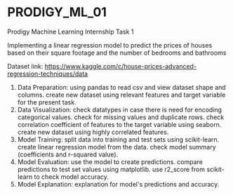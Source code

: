 # PRODIGY_ML_01

Prodigy Machine Learning Internship Task 1

Implementing a linear regression model to predict the prices of houses based on their square footage and the number of bedrooms and bathrooms

Dataset link: https://www.kaggle.com/c/house-prices-advanced-regression-techniques/data

1. Data Preparation:
using pandas to read csv and view dataset shape and columns.
create new dataset using relevant features and target variable for the present task.
3. Data Visualization:
check datatypes in case there is need for encoding categorical values.
check for missing values and duplicate rows.
check correlation coefficient of features to the target variable using seaborn.
create new dataset using highly correlated features.
4. Model Training:
split data into training and test sets using scikit-learn.
create linear regression model from the data.
check model summary (coefficients and r-squared value).
5. Model Evaluation:
use the model to create predictions.
compare predictions to test set values using matplotlib.
use r2_score from scikit-learn to check model accuracy.
6. Model Explanation:
explanation for model's predictions and accuracy.
